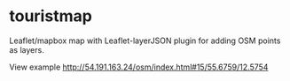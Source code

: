 touristmap
==========

Leaflet/mapbox map with Leaflet-layerJSON plugin for adding OSM points as layers. 

View example http://54.191.163.24/osm/index.html#15/55.6759/12.5754
